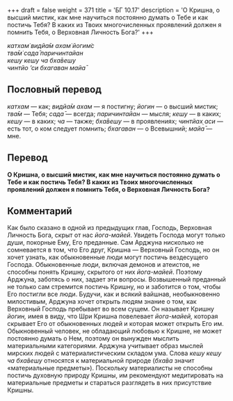 +++
draft = false
weight = 371
title = 'БГ 10.17'
description = 'О Кришна, о высший мистик, как мне научиться постоянно думать о Тебе и как постичь Тебя? В каких из Твоих многочисленных проявлений должен я помнить Тебя, о Верховная Личность Бога?'
+++

_катхам̇ видйа̄м ахам̇ йогим̇с  
тва̄м̇ сада̄ паричинтайан  
кешу кешу ча бха̄вешу  
чинтйо ’си бхагаван майа̄_

## Пословный перевод

_катхам_ — как; _видйа̄м_ _ахам_ — я постигну; _йогин_ — о высший мистик; _тва̄м_ — Тебя; _сада̄_ — всегда; _паричинтайан_ — мысля; _кешу_ — в каких; _кешу_ — в каких; _ча_ — также; _бха̄вешу_ — в проявлениях; _чинтйах̣_ _аси_ — есть тот, о ком следует помнить; _бхагаван_ — о Всевышний; _майа̄_ — мне.

## Перевод

**О Кришна, о высший мистик, как мне научиться постоянно думать о Тебе и как постичь Тебя? В каких из Твоих многочисленных проявлений должен я помнить Тебя, о Верховная Личность Бога?**

## Комментарий

Как было сказано в одной из предыдущих глав, Господь, Верховная Личность Бога, скрыт от нас _йога-майей_. Увидеть Господа могут только души, покорные Ему, Его преданные. Сам Арджуна нисколько не сомневается в том, что Его друг, Кришна — Верховный Господь, но он хочет узнать, как обыкновенные люди могут постичь вездесущего Господа. Обыкновенные люди, включая демонов и атеистов, не способны понять Кришну, скрытого от них _йога-майей_. Поэтому Арджуна, заботясь о них, задает эти вопросы. Возвышенный преданный не только сам стремится постичь Кришну, но и заботится о том, чтобы Его постигли все люди. Будучи, как и всякий вайшнав, необыкновенно милостивым, Арджуна хочет открыть людям знание о том, как Верховный Господь пребывает во всем сущем. Он называет Кришну _йогин,_ имея в виду, что Шри Кришна повелевает _йога-майей,_ которая скрывает Его от обыкновенных людей и которая может открыть Его им. Обыкновенный человек, не обладающий любовью к Кришне, не может постоянно думать о Нем, поэтому он вынужден мыслить материальными категориями. Арджуна учитывает образ мыслей мирских людей с материалистическим складом ума. Слова _кешу кешу ча бха̄вешу_ относятся к материальной природе (_бха̄ва_ значит «материальные предметы»). Поскольку материалисты не способны постичь духовную природу Кришны, им рекомендуют медитировать на материальные предметы и стараться разглядеть в них присутствие Кришны.
